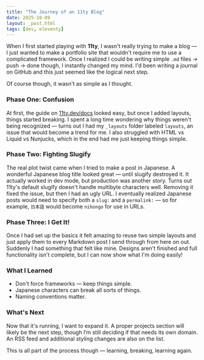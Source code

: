 ```yaml
---
title: "The Journey of an 11ty Blog"
date: 2025-10-09
layout: _post.html
tags: [dev, eleventy]
---
```


When I first started playing with **11ty**, I wasn't really trying to make a blog — I just wanted to make a portfolio site that wouldn't require me to use a complicated framework. Once I realized I could be writing simple `.md` files → push → done though, I instantly changed my mind. I'd been writing a journal on GitHub and this just seemed like the logical next step.

Of course though, it wasn't as simple as I thought.

### Phase One: Confusion
At first, the guide on [11ty.dev/docs](https://www.11ty.dev/docs/) looked easy, but once I added layouts, things started breaking. I spent a long time wondering why things weren't being recognized — turns out I had my `_layouts` folder labeled `layouts`, an issue that would become a trend for me.
I also struggled with HTML vs Liquid vs Nunjucks, which in the end had me just keeping things simple.

### Phase Two: Fighting Slugify
The real plot twist came when I tried to make a post in Japanese. A wonderful Japanese blog title looked great — until slugify destroyed it. It actually worked in dev mode, but production was another story. Turns out 11ty's default slugify doesn't handle multibyte characters well.
Removing it fixed the issue, but then I had an ugly URL. I eventually realized Japanese posts would need to specify both a `slug:` and a `permalink:` — so for example, `日本語` would become `nihongo` for use in URLs.

### Phase Three: I Get It!
Once I had set up the basics it felt amazing to reuse two simple layouts and just apply them to every Markdown post I send through from here on out. Suddenly I had something that felt like mine. Designs aren't finished and full functionality isn't complete, but I can now show what I'm doing easily!

### What I Learned
- Don't force frameworks — keep things simple.
- Japanese characters can break all sorts of things.
- Naming conventions matter.

### What's Next
Now that it's running, I want to expand it. A proper projects section will likely be the next step, though I’m still deciding if that needs its own domain. An RSS feed and additional styling changes are also on the list.

This is all part of the process though — learning, breaking, learning again.
